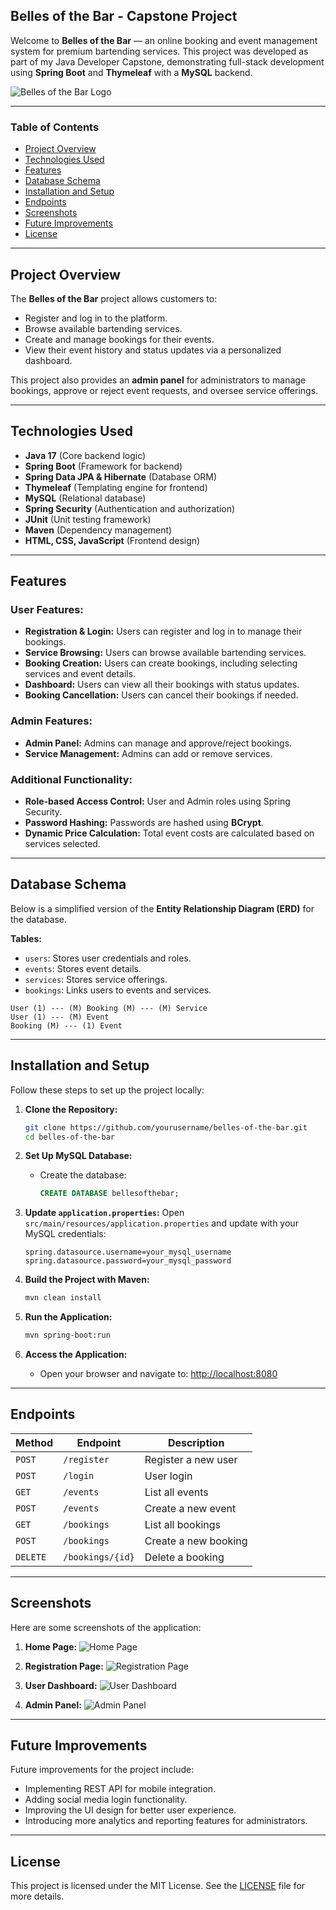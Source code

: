 ## **Belles of the Bar - Capstone Project**

Welcome to **Belles of the Bar** — an online booking and event management system for premium bartending services. This project was developed as part of my Java Developer Capstone, demonstrating full-stack development using **Spring Boot** and **Thymeleaf** with a **MySQL** backend.

![Belles of the Bar Logo](src/main/resources/static/images/logo.png)

---

### **Table of Contents**
- [Project Overview](#project-overview)
- [Technologies Used](#technologies-used)
- [Features](#features)
- [Database Schema](#database-schema)
- [Installation and Setup](#installation-and-setup)
- [Endpoints](#endpoints)
- [Screenshots](#screenshots)
- [Future Improvements](#future-improvements)
- [License](#license)

---

## **Project Overview**
The **Belles of the Bar** project allows customers to:
- Register and log in to the platform.
- Browse available bartending services.
- Create and manage bookings for their events.
- View their event history and status updates via a personalized dashboard.

This project also provides an **admin panel** for administrators to manage bookings, approve or reject event requests, and oversee service offerings.

---

## **Technologies Used**
- **Java 17** (Core backend logic)
- **Spring Boot** (Framework for backend)
- **Spring Data JPA & Hibernate** (Database ORM)
- **Thymeleaf** (Templating engine for frontend)
- **MySQL** (Relational database)
- **Spring Security** (Authentication and authorization)
- **JUnit** (Unit testing framework)
- **Maven** (Dependency management)
- **HTML, CSS, JavaScript** (Frontend design)

---

## **Features**
### **User Features:**
- **Registration & Login:** Users can register and log in to manage their bookings.
- **Service Browsing:** Users can browse available bartending services.
- **Booking Creation:** Users can create bookings, including selecting services and event details.
- **Dashboard:** Users can view all their bookings with status updates.
- **Booking Cancellation:** Users can cancel their bookings if needed.

### **Admin Features:**
- **Admin Panel:** Admins can manage and approve/reject bookings.
- **Service Management:** Admins can add or remove services.

### **Additional Functionality:**
- **Role-based Access Control:** User and Admin roles using Spring Security.
- **Password Hashing:** Passwords are hashed using **BCrypt**.
- **Dynamic Price Calculation:** Total event costs are calculated based on services selected.

---

## **Database Schema**
Below is a simplified version of the **Entity Relationship Diagram (ERD)** for the database.

**Tables:**
- `users`: Stores user credentials and roles.
- `events`: Stores event details.
- `services`: Stores service offerings.
- `bookings`: Links users to events and services.

```text
User (1) --- (M) Booking (M) --- (M) Service
User (1) --- (M) Event
Booking (M) --- (1) Event
```

---

## **Installation and Setup**
Follow these steps to set up the project locally:

1. **Clone the Repository:**
   ```bash
   git clone https://github.com/yourusername/belles-of-the-bar.git
   cd belles-of-the-bar
   ```

2. **Set Up MySQL Database:**
   - Create the database:
     ```sql
     CREATE DATABASE bellesofthebar;
     ```

3. **Update `application.properties`:**
   Open `src/main/resources/application.properties` and update with your MySQL credentials:
   ```properties
   spring.datasource.username=your_mysql_username
   spring.datasource.password=your_mysql_password
   ```

4. **Build the Project with Maven:**
   ```bash
   mvn clean install
   ```

5. **Run the Application:**
   ```bash
   mvn spring-boot:run
   ```

6. **Access the Application:**
   - Open your browser and navigate to: [http://localhost:8080](http://localhost:8080)

---

## **Endpoints**
| **Method** | **Endpoint**            | **Description**                        |
|------------|-------------------------|----------------------------------------|
| `POST`     | `/register`             | Register a new user                    |
| `POST`     | `/login`                | User login                             |
| `GET`      | `/events`               | List all events                        |
| `POST`     | `/events`               | Create a new event                     |
| `GET`      | `/bookings`             | List all bookings                      |
| `POST`     | `/bookings`             | Create a new booking                   |
| `DELETE`   | `/bookings/{id}`        | Delete a booking                       |

---

## **Screenshots**
Here are some screenshots of the application:

1. **Home Page:**
   ![Home Page](src/main/resources/static/images/screenshots/home.png)

2. **Registration Page:**
   ![Registration Page](src/main/resources/static/images/screenshots/registration.png)

3. **User Dashboard:**
   ![User Dashboard](src/main/resources/static/images/screenshots/dashboard.png)

4. **Admin Panel:**
   ![Admin Panel](src/main/resources/static/images/screenshots/admin-panel.png)

---

## **Future Improvements**
Future improvements for the project include:
- Implementing REST API for mobile integration.
- Adding social media login functionality.
- Improving the UI design for better user experience.
- Introducing more analytics and reporting features for administrators.

---

## **License**
This project is licensed under the MIT License. See the [LICENSE](LICENSE) file for more details.